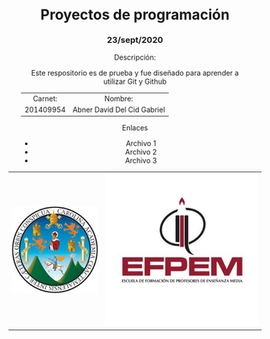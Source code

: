 <div style="text-align:center; width: 90%; margin: auto;">
	<h1 style="text-align:center;">Proyectos de programación</h1>
	<h3>23/sept/2020</h3>	
<p>
	Descripción:
</p>
<p>
	Este respositorio es de prueba y fue diseñado para aprender a utilizar Git y Github
</p>
<table>
	<tr>
		<td>Carnet:</td>
		<td>Nombre:</td>
	</tr>
	<tr>
		<td>201409954</td>
		<td>Abner David Del Cid Gabriel</td>
	</tr>
</table>
<p>Enlaces</p>
<ul>
	<li>Archivo 1</li>
	<li>Archivo 2</li>
	<li>Archivo 3</li>
</ul>
</div>
<table>
	<tr>
		<td><img src="logousac.jpg"></td>
		<td><img src="logoefpem.jpg"></td>
	</tr>
</table>




